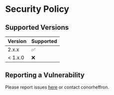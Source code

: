 # Security Policy

## Supported Versions

| Version | Supported          |
| ------- | ------------------ |
| 2.x.x   | :white_check_mark: |
| < 1.x.0   | :x:                |

## Reporting a Vulnerability

Please report issues [here](https://github.com/conorheffron/booking-sys/issues) or contact conorheffron.
